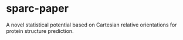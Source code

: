 # sparc-paper
A novel statistical potential based on Cartesian relative orientations for protein structure prediction.

